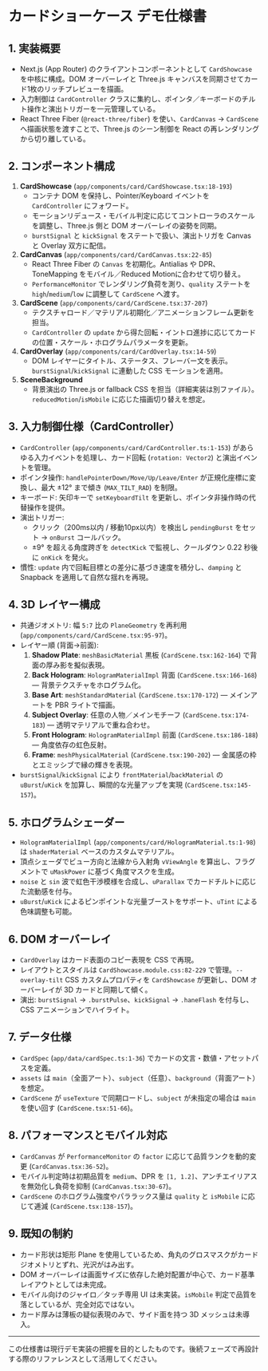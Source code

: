 # カードショーケース デモ仕様書

## 1. 実装概要
- Next.js (App Router) のクライアントコンポーネントとして `CardShowcase` を中核に構成。DOM オーバーレイと Three.js キャンバスを同期させてカード1枚のリッチプレビューを描画。
- 入力制御は `CardController` クラスに集約し、ポインタ／キーボードのチルト操作と演出トリガーを一元管理している。
- React Three Fiber (`@react-three/fiber`) を使い、`CardCanvas` → `CardScene` へ描画状態を渡すことで、Three.js のシーン制御を React の再レンダリングから切り離している。

## 2. コンポーネント構成
1. **CardShowcase** (`app/components/card/CardShowcase.tsx:18-193`)
   - コンテナ DOM を保持し、Pointer/Keyboard イベントを `CardController` にフォワード。
   - モーションリデュース・モバイル判定に応じてコントローラのスケールを調整し、Three.js 側と DOM オーバーレイの姿勢を同期。
   - `burstSignal` と `kickSignal` をステートで扱い、演出トリガを Canvas と Overlay 双方に配信。
2. **CardCanvas** (`app/components/card/CardCanvas.tsx:22-85`)
   - React Three Fiber の `Canvas` を初期化。Antialias や DPR、ToneMapping をモバイル／Reduced Motionに合わせて切り替え。
   - `PerformanceMonitor` でレンダリング負荷を測り、`quality` ステートを `high`/`medium`/`low` に調整して `CardScene` へ渡す。
3. **CardScene** (`app/components/card/CardScene.tsx:37-207`)
   - テクスチャロード／マテリアル初期化／アニメーションフレーム更新を担当。
   - `CardController` の `update` から得た回転・イントロ進捗に応じてカードの位置・スケール・ホログラムパラメータを更新。
4. **CardOverlay** (`app/components/card/CardOverlay.tsx:14-59`)
   - DOM レイヤーにタイトル、ステータス、フレーバー文を表示。`burstSignal`/`kickSignal` に連動した CSS モーションを適用。
5. **SceneBackground**
   - 背景演出の Three.js or fallback CSS を担当（詳細実装は別ファイル）。`reducedMotion`/`isMobile` に応じた描画切り替えを想定。

## 3. 入力制御仕様（CardController）
- `CardController` (`app/components/card/CardController.ts:1-153`) があらゆる入力イベントを処理し、カード回転 (`rotation: Vector2`) と演出イベントを管理。
- ポインタ操作: `handlePointerDown/Move/Up/Leave/Enter` が正規化座標に変換し、最大 ±12° まで傾き (`MAX_TILT_RAD`) を制限。
- キーボード: 矢印キーで `setKeyboardTilt` を更新し、ポインタ非操作時の代替操作を提供。
- 演出トリガー:
  - クリック（200ms以内 / 移動10px以内）を検出し `pendingBurst` をセット → `onBurst` コールバック。
  - ±9° を超える角度跨ぎを `detectKick` で監視し、クールダウン 0.22 秒後に `onKick` を発火。
- 慣性: `update` 内で回転目標との差分に基づき速度を積分し、`damping` と Snapback を適用して自然な揺れを再現。

## 4. 3D レイヤー構成
- 共通ジオメトリ: 幅 `5:7` 比の `PlaneGeometry` を再利用 (`app/components/card/CardScene.tsx:95-97`)。
- レイヤー順 (背面→前面):
  1. **Shadow Plate**: `meshBasicMaterial` 黒板 (`CardScene.tsx:162-164`) で背面の厚み影を擬似表現。
  2. **Back Hologram**: `HologramMaterialImpl` 背面 (`CardScene.tsx:166-168`) — 背景テクスチャをホログラム化。
  3. **Base Art**: `meshStandardMaterial` (`CardScene.tsx:170-172`) — メインアートを PBR ライトで描画。
  4. **Subject Overlay**: 任意の人物／メインモチーフ (`CardScene.tsx:174-183`) — 透明マテリアルで重ね合わせ。
  5. **Front Hologram**: `HologramMaterialImpl` 前面 (`CardScene.tsx:186-188`) — 角度依存の虹色反射。
  6. **Frame**: `meshPhysicalMaterial` (`CardScene.tsx:190-202`) — 金属感の枠とエミッシブで縁の輝きを表現。
- `burstSignal`/`kickSignal` により `frontMaterial`/`backMaterial` の `uBurst`/`uKick` を加算し、瞬間的な光量アップを実現 (`CardScene.tsx:145-157`)。

## 5. ホログラムシェーダー
- `HologramMaterialImpl` (`app/components/card/HologramMaterial.ts:1-98`) は `shaderMaterial` ベースのカスタムマテリアル。
- 頂点シェーダでビュー方向と法線から入射角 `vViewAngle` を算出し、フラグメントで `uMaskPower` に基づく角度マスクを生成。
- `noise` と `sin` 波で虹色干渉模様を合成し、`uParallax` でカードチルトに応じた流動感を付与。
- `uBurst`/`uKick` によるピンポイントな光量ブーストをサポート、`uTint` による色味調整も可能。

## 6. DOM オーバーレイ
- `CardOverlay` はカード表面のコピー表現を CSS で再現。
- レイアウトとスタイルは `CardShowcase.module.css:82-229` で管理。`--overlay-tilt` CSS カスタムプロパティを `CardShowcase` が更新し、DOM オーバーレイが 3D カードと同期して傾く。
- 演出: `burstSignal` → `.burstPulse`、`kickSignal` → `.haneFlash` を付与し、CSS アニメーションでハイライト。

## 7. データ仕様
- `CardSpec` (`app/data/cardSpec.ts:1-36`) でカードの文言・数値・アセットパスを定義。
- `assets` は `main`（全面アート）、`subject`（任意）、`background`（背面アート）を想定。
- `CardScene` が `useTexture` で同期ロードし、`subject` が未指定の場合は `main` を使い回す (`CardScene.tsx:51-66`)。

## 8. パフォーマンスとモバイル対応
- `CardCanvas` が `PerformanceMonitor` の `factor` に応じて品質ランクを動的変更 (`CardCanvas.tsx:36-52`)。
- モバイル判定時は初期品質を `medium`、DPR を `[1, 1.2]`、アンチエイリアスを無効化し負荷を抑制 (`CardCanvas.tsx:30-67`)。
- `CardScene` のホログラム強度やパララックス量は `quality` と `isMobile` に応じて逓減 (`CardScene.tsx:138-157`)。

## 9. 既知の制約
- カード形状は矩形 Plane を使用しているため、角丸のグロスマスクがカードジオメトリとずれ、光沢がはみ出す。
- DOM オーバーレイは画面サイズに依存した絶対配置が中心で、カード基準レイアウトとしては未完成。
- モバイル向けのジャイロ／タッチ専用 UI は未実装。`isMobile` 判定で品質を落としているが、完全対応ではない。
- カード厚みは薄板の疑似表現のみで、サイド面を持つ 3D メッシュは未導入。

---
この仕様書は現行デモ実装の把握を目的としたものです。後続フェーズで再設計する際のリファレンスとして活用してください。
